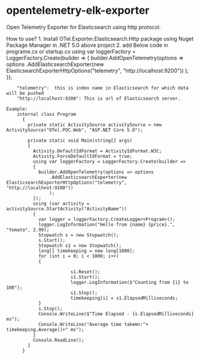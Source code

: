 # opentelemetry-elk-exporter
Open Telemetry Exporter for Elasticsearch using http protocol.

How to use?
	1. Install OTel.Exporter.Elasticsearch.Http package using Nuget Package Manager in .NET 5.0 above project
	2. add Below code in programe.cs or startup.cs 
		using var loggerFactory = LoggerFactory.Create(builder =>
        {
            builder.AddOpenTelemetry(options => options
                .AddElasticsearchExporter(new ElasticsearchExporterHttpOptions("telemetry", "http://localhost:9200"))
            );
        });

        "telemetry":  this is index name in Elasticsearch for which data will be pushed
        "http://localhost:9200": This is url of Elasticsearch server.

    Example:
        internal class Program
          {
            private static ActivitySource activitySource = new ActivitySource("OTel.POC.Web", "ASP.NET Core 5.0");

            private static void Main(string[] args)
            {
              Activity.DefaultIdFormat = ActivityIdFormat.W3C;
              Activity.ForceDefaultIdFormat = true;
              using var loggerFactory = LoggerFactory.Create(builder =>
              {
                builder.AddOpenTelemetry(options => options
                    .AddElasticsearchExporter(new ElasticsearchExporterHttpOptions("telemetry", "http://localhost:9200"))
                    );
              });
              using (var activity = activitySource.StartActivity("ActivityName"))
              {
                var logger = loggerFactory.CreateLogger<Program>();
                logger.LogInformation("Hello from {name} {price}.", "tomato", 2.99);
                Stopwatch s = new Stopwatch();
                s.Start();
                Stopwatch s1 = new Stopwatch();
                long[] timekeeping = new long[1000];   
                for (int i = 0; i < 1000; i++)
                {

                            s1.Reset();
                            s1.Start();
                            logger.LogInformation($"Counting from {i} to 100");
                            s1.Stop();
                            timekeeping[i] = s1.ElapsedMilliseconds;
                }
                s.Stop();
                Console.WriteLine($"Time Elapsed - {s.ElapsedMilliseconds} ms");
                Console.WriteLine("Average time takemn:"+ timekeeping.Average()+" ms");
              }
              Console.ReadLine();
            }
          }
